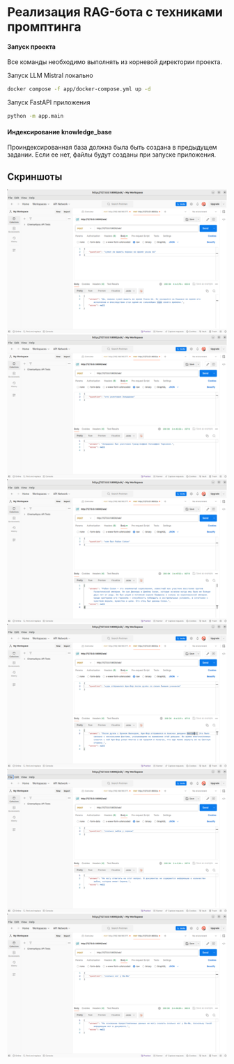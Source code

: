 # Реализация RAG-бота с техниками промптинга

#### Запуск проекта

Все команды необходимо выполнять из корневой директории проекта.

Запуск LLM Mistral локально

```bash
docker compose -f app/docker-compose.yml up -d
```

Запуск FastAPI приложения

```bash
python -m app.main
```

#### Индексирование knowledge_base

Проиндексированная база должна была быть создана в предыдущем задании. Если ее нет, файлы будут созданы при запуске приложения.

## Скриншоты

![Скриншот 1](screenshots/йода-выжил.png)
![Скриншот 2](screenshots/уничтожение-алдераана.png)
![Скриншот 3](screenshots/кто-такой-Хан-Соло.png)
![Скриншот 4](screenshots/Оби-Ван-после-дуэли.png)
![Скриншот 5](screenshots/нет-данных-1.png)
![Скриншот 6](screenshots/нет-данных-2.png)
